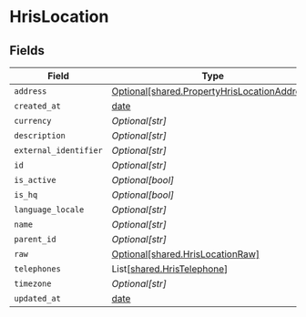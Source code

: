 # HrisLocation


## Fields

| Field                                                                                              | Type                                                                                               | Required                                                                                           | Description                                                                                        |
| -------------------------------------------------------------------------------------------------- | -------------------------------------------------------------------------------------------------- | -------------------------------------------------------------------------------------------------- | -------------------------------------------------------------------------------------------------- |
| `address`                                                                                          | [Optional[shared.PropertyHrisLocationAddress]](../../models/shared/propertyhrislocationaddress.md) | :heavy_minus_sign:                                                                                 | N/A                                                                                                |
| `created_at`                                                                                       | [date](https://docs.python.org/3/library/datetime.html#date-objects)                               | :heavy_minus_sign:                                                                                 | N/A                                                                                                |
| `currency`                                                                                         | *Optional[str]*                                                                                    | :heavy_minus_sign:                                                                                 | N/A                                                                                                |
| `description`                                                                                      | *Optional[str]*                                                                                    | :heavy_minus_sign:                                                                                 | N/A                                                                                                |
| `external_identifier`                                                                              | *Optional[str]*                                                                                    | :heavy_minus_sign:                                                                                 | N/A                                                                                                |
| `id`                                                                                               | *Optional[str]*                                                                                    | :heavy_minus_sign:                                                                                 | N/A                                                                                                |
| `is_active`                                                                                        | *Optional[bool]*                                                                                   | :heavy_minus_sign:                                                                                 | N/A                                                                                                |
| `is_hq`                                                                                            | *Optional[bool]*                                                                                   | :heavy_minus_sign:                                                                                 | N/A                                                                                                |
| `language_locale`                                                                                  | *Optional[str]*                                                                                    | :heavy_minus_sign:                                                                                 | N/A                                                                                                |
| `name`                                                                                             | *Optional[str]*                                                                                    | :heavy_minus_sign:                                                                                 | N/A                                                                                                |
| `parent_id`                                                                                        | *Optional[str]*                                                                                    | :heavy_minus_sign:                                                                                 | N/A                                                                                                |
| `raw`                                                                                              | [Optional[shared.HrisLocationRaw]](../../models/shared/hrislocationraw.md)                         | :heavy_minus_sign:                                                                                 | N/A                                                                                                |
| `telephones`                                                                                       | List[[shared.HrisTelephone](../../models/shared/hristelephone.md)]                                 | :heavy_minus_sign:                                                                                 | N/A                                                                                                |
| `timezone`                                                                                         | *Optional[str]*                                                                                    | :heavy_minus_sign:                                                                                 | N/A                                                                                                |
| `updated_at`                                                                                       | [date](https://docs.python.org/3/library/datetime.html#date-objects)                               | :heavy_minus_sign:                                                                                 | N/A                                                                                                |